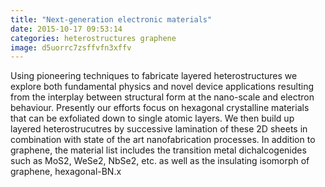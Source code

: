 ```yaml
---
title: "Next-generation electronic materials"
date: 2015-10-17 09:53:14
categories: heterostructures graphene
image: d5uorrc7zsffvfn3xffv
---
```


Using pioneering techniques to fabricate layered heterostructures we explore both fundamental physics and novel device applications resulting from the interplay between structural form at the nano-scale and electron behaviour. Presently our efforts focus on hexagonal crystalline materials that can be exfoliated down to single atomic layers. We then build up layered heterostrucutres by successive lamination of these 2D sheets in combination with state of the art nanofabrication processes. In addition to graphene, the material list includes the transition metal dichalcogenides such as MoS2, WeSe2, NbSe2, etc. as well as the insulating isomorph of graphene, hexagonal-BN.x

